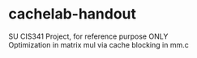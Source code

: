 # cachelab-handout
SU CIS341 Project, for reference purpose ONLY  
Optimization in matrix mul via cache blocking in mm.c 
